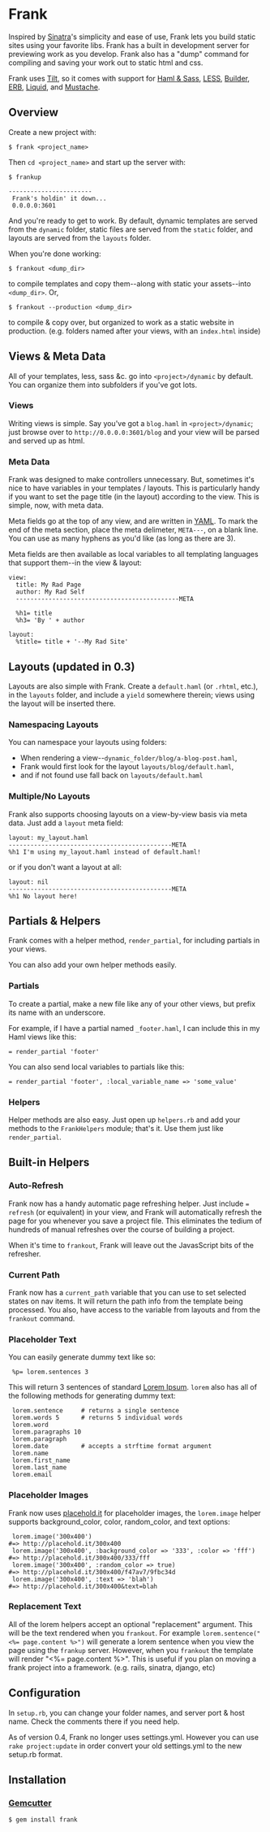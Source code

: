 Frank
=========

Inspired by [Sinatra][0]'s simplicity and ease of use, Frank lets you build
static sites using your favorite libs. Frank has a built in development server
for previewing work as you develop. Frank also has a "dump" command for compiling and saving
your work out to static html and css.

Frank uses [Tilt][1], so it
comes with support for [Haml & Sass][2], [LESS][10], [Builder][3], [ERB][4],
[Liquid][5], and [Mustache][6].

Overview
--------

Create a new project with:

    $ frank <project_name>

Then `cd <project_name>` and start up the server with:

    $ frankup

    -----------------------
     Frank's holdin' it down...
     0.0.0.0:3601

And you're ready to get to work. By default, dynamic templates are served from the `dynamic` folder,
static files are served from the `static` folder, and layouts are served from the `layouts` folder.

When you're done working:

    $ frankout <dump_dir>

to compile templates and copy them--along with static your assets--into `<dump_dir>`. Or,

    $ frankout --production <dump_dir>

to compile & copy over, but organized to work as a static website in production. (e.g. folders named after your views, with an `index.html` inside)

Views & Meta Data
-------------------------

All of your templates, less, sass &c. go into `<project>/dynamic` by default.
You can organize them into subfolders if you've got lots.

### Views

Writing views is simple. Say you've got a `blog.haml` in `<project>/dynamic`; just browse over to
`http://0.0.0.0:3601/blog` and your view will be parsed and served up as html.


### Meta Data

Frank was designed to make controllers unnecessary. But, sometimes it's nice to have
variables in your templates / layouts. This is particularly handy if you want to set the page
title (in the layout) according to the view. This is simple, now, with meta data.

Meta fields go at the top of any view, and are written in [YAML][13]. To mark the end
of the meta section, place the meta delimeter, `META---`, on a blank line. You can
use as many hyphens as you'd like (as long as there are 3).

Meta fields are then available as local variables to all templating languages that
support them--in the view & layout:

    view:
      title: My Rad Page
      author: My Rad Self
      ---------------------------------------------META

      %h1= title
      %h3= 'By ' + author

    layout:
      %title= title + '--My Rad Site'



Layouts (updated in 0.3)
-----------------------------

Layouts are also simple with Frank. Create a `default.haml` (or `.rhtml`, etc.),
in the `layouts` folder, and include a `yield` somewhere therein; views using the
layout will be inserted there.

### Namespacing Layouts
You can namespace your layouts using folders:

  * When rendering a view--`dynamic_folder/blog/a-blog-post.haml`,
  * Frank would first look for the layout `layouts/blog/default.haml`,
  * and if not found use fall back on `layouts/default.haml`

### Multiple/No Layouts

Frank also supports choosing layouts on a view-by-view basis via meta data. Just add a
`layout` meta field:

    layout: my_layout.haml
    ---------------------------------------------META
    %h1 I'm using my_layout.haml instead of default.haml!

or if you don't want a layout at all:

    layout: nil
    ---------------------------------------------META
    %h1 No layout here!



Partials & Helpers
------------------

Frank comes with a helper method, `render_partial`, for including partials
in your views.

You can also add your own helper methods easily.

### Partials

To create a partial, make a new file like any of your other views, but
prefix its name with an underscore.

For example, if I have a partial named `_footer.haml`, I can include this
in my Haml views like this:

    = render_partial 'footer'

You can also send local variables to partials like this:

    = render_partial 'footer', :local_variable_name => 'some_value'

### Helpers

Helper methods are also easy. Just open up `helpers.rb` and add your methods
to the `FrankHelpers` module; that's it. Use them just like `render_partial`.



Built-in Helpers
----------------

### Auto-Refresh

Frank now has a handy automatic page refreshing helper. Just include `= refresh`
(or equivalent) in your view, and Frank will automatically refresh the page for you whenever you
save a project file. This eliminates the tedium of hundreds of manual refreshes over the course
of building a project.

When it's time to `frankout`, Frank will leave out the JavasScript bits of the refresher.

### Current Path

Frank now has a `current_path` variable that you can use to set selected states on nav items.
It will return the path info from the template being processed. You also, have access to the variable from layouts and from the `frankout` command.

### Placeholder Text

You can easily generate dummy text like so:

     %p= lorem.sentences 3

This will return 3 sentences of standard [Lorem Ipsum][11]. `lorem` also has all of the following methods for generating dummy text:

     lorem.sentence     # returns a single sentence
     lorem.words 5      # returns 5 individual words
     lorem.word
     lorem.paragraphs 10
     lorem.paragraph
     lorem.date         # accepts a strftime format argument
     lorem.name
     lorem.first_name
     lorem.last_name
     lorem.email


### Placeholder Images

Frank now uses [placehold.it][14] for placeholder images, the `lorem.image` helper supports background_color, color, random_color, and text options:

     lorem.image('300x400')                                               #=> http://placehold.it/300x400
     lorem.image('300x400', :background_color => '333', :color => 'fff')  #=> http://placehold.it/300x400/333/fff
     lorem.image('300x400', :random_color => true)                        #=> http://placehold.it/300x400/f47av7/9fbc34d
     lorem.image('300x400', :text => 'blah')                              #=> http://placehold.it/300x400&text=blah

### Replacement Text

All of the lorem helpers accept an optional "replacement" argument. This will be the text rendered when you `frankout`.
For example `lorem.sentence("<%= page.content %>")` will generate a lorem sentence when you view the page using the `frankup` server.
However, when you `frankout` the template will render "<%= page.content %>". This is useful if you plan on moving a frank project
into a framework. (e.g. rails, sinatra, django, etc)


Configuration
-------------

In `setup.rb`, you can change your folder names, and server port & host name.
Check the comments there if you need help.

As of version 0.4, Frank no longer uses settings.yml. However you can use `rake project:update` in order convert your old settings.yml to the new setup.rb format.

Installation
------------

### [Gemcutter](http://gemcutter.org/)

    $ gem install frank


[0]: http://www.sinatrarb.com/
[1]: http://github.com/rtomayko/tilt
[2]: http://haml-lang.com/
[3]: http://builder.rubyforge.org/
[4]: http://www.ruby-doc.org/stdlib/libdoc/erb/rdoc/
[5]: http://www.liquidmarkup.org/
[6]: http://github.com/defunkt/mustache
[8]: http://lesscss.org/
[9]: http://rack.rubyforge.org/
[10]: http://lesscss.org/
[11]: http://en.wikipedia.org/wiki/Lorem_ipsum
[12]: http://www.imagemagick.org/script/binary-releases.php?ImageMagick=4pg9cdfr8e6gn7aru9mtelepr3
[13]: http://www.yaml.org/start.html
[14]: http://placehold.it
